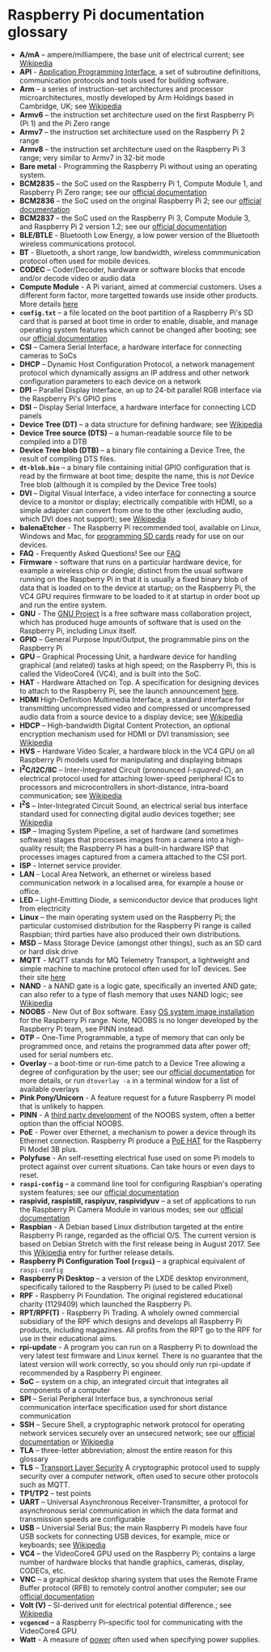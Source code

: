 # Raspberry Pi documentation glossary

- **A/mA** – ampere/milliampere, the base unit of electrical current; see [Wikipedia](https://en.wikipedia.org/wiki/Ampere)
- **API** - [Application Programming Interface](https://en.wikipedia.org/wiki/Application_programming_interface), a set of subroutine definitions, communication protocols and tools used for building software.
- **Arm** – a series of instruction-set architectures and processor microarchitectures, mostly developed by Arm Holdings based in Cambridge, UK; see [Wikipedia](https://en.wikipedia.org/wiki/Arm_architecture)
- **Armv6** – the instruction set architecture used on the first Raspberry Pi (Pi 1) and the Pi Zero range
- **Armv7** – the instruction set architecture used on the Raspberry Pi 2 range
- **Armv8** – the instruction set architecture used on the Raspberry Pi 3 range; very similar to Armv7 in 32-bit mode
- **Bare metal** - Programming the Raspberry Pi without using an operating system. 
- **BCM2835** – the SoC used on the Raspberry Pi 1, Compute Module 1, and Raspberry Pi Zero range; see our [official documentation](https://www.raspberrypi.org/documentation/hardware/raspberrypi/bcm2835/README.md)
- **BCM2836** – the SoC used on the original Raspberry Pi 2; see our [official documentation](https://www.raspberrypi.org/documentation/hardware/raspberrypi/bcm2836/README.md)
- **BCM2837** – the SoC used on the Raspberry Pi 3, Compute Module 3, and Raspberry Pi 2 version 1.2; see our [official documentation](https://www.raspberrypi.org/documentation/hardware/raspberrypi/bcm2837/README.md)
- **BLE/BTLE** - Bluetooth Low Energy, a low power version of the Bluetooth wireless communications protocol.
- **BT** - Bluetooth, a short range, low bandwidth, wireless commmunication protocol often used for mobile devices.
- **CODEC** – Coder/Decoder, hardware or software blocks that encode and/or decode video or audio data
- **Compute Module** - A Pi variant, aimed at commercial customers. Uses a different form factor, more targetted towards use inside other products. More details [here](https://www.raspberrypi.org/documentation/hardware/computemodule/README.md)
- **`config.txt`** – a file located on the boot partition of a Raspberry Pi's SD card that is parsed at boot time in order to enable, disable, and manage operating system features which cannot be changed after booting; see our [official documentation](https://www.raspberrypi.org/documentation/configuration/config-txt/README.md)
- **CSI** – Camera Serial Interface, a hardware interface for connecting cameras to SoCs
- **DHCP** – Dynamic Host Configuration Protocol, a network management protocol which dynamically assigns an IP address and other network configuration parameters to each device on a network
- **DPI** – Parallel Display Interface, an up to 24-bit parallel RGB interface via the Raspberry Pi's GPIO pins
- **DSI** – Display Serial Interface, a hardware interface for connecting LCD panels
- **Device Tree (DT)** – a data structure for defining hardware; see [Wikipedia](https://en.wikipedia.org/wiki/Device_tree)
- **Device Tree source (DTS)** – a human-readable source file to be compiled into a DTB
- **Device Tree blob (DTB)** – a binary file containing a Device Tree, the result of compiling DTS files.
- **`dt-blob.bin`** – a binary file containing initial GPIO configuration that is read by the firmware at boot time; despite the name, this is _not_ Device Tree blob (although it is compiled by the Device Tree tools)
- **DVI** – Digital Visual Interface, a video interface for connecting a source device to a monitor or display; electrically compatible with HDMI, so a simple adapter can convert from one to the other (excluding audio, which DVI does not support); see [Wikipedia](https://en.wikipedia.org/wiki/Digital_Visual_Interface)
- **balenaEtcher** - The Raspberry Pi recommended tool, available on Linux, Windows and Mac, for [programming SD cards](https://www.raspberrypi.org/documentation/installation/installing-images/README.md) ready for use on our devices.
- **FAQ** - Frequently Asked Questions! See our [FAQ](https://www.raspberrypi.org/documentation/faqs/)
- **Firmware** – software that runs on a particular hardware device, for example a wireless chip or dongle; distinct from the usual software running on the Raspberry Pi in that it is usually a fixed binary blob of data that is loaded on to the device at startup; on the Raspberry Pi, the VC4 GPU requires firmware to be loaded to it at startup in order boot up and run the entire system.
- **GNU** - The [GNU Project](https://en.wikipedia.org/wiki/GNU_Project) is a free software mass collaboration project, which has produced huge amounts of software that is used on the Raspberry Pi, including Linux itself.
- **GPIO** – General Purpose Input/Output, the programmable pins on the Raspberry Pi
- **GPU** – Graphical Processing Unit, a hardware device for handling graphical (and related) tasks at high speed; on the Raspberry Pi, this is called the VideoCore4 (VC4), and is built into the SoC.
- **HAT** - Hardware Attached on Top. A specification for designing devices to attach to the Raspberry Pi, see the launch announcement [here](https://www.raspberrypi.org/blog/introducing-raspberry-pi-hats/).
- **HDMI**  High-Definition Multimedia Interface, a standard interface for transmitting uncompressed video and compressed or uncompressed audio data from a source device to a display device; see [Wikipedia](https://en.wikipedia.org/wiki/HDMI)
- **HDCP** – High-bandwidth Digital Content Protection, an optional encryption mechanism used for HDMI or DVI transmission; see [Wikipedia](https://en.wikipedia.org/wiki/High-bandwidth_Digital_Content_Protection)
- **HVS** – Hardware Video Scaler, a hardware block in the VC4 GPU on all Raspberry Pi models used for manipulating and displaying bitmaps
- **I<sup>2</sup>C/I2C/IIC** – Inter-Integrated Circuit (pronounced _I-squared-C_), an electrical protocol used for attaching lower-speed peripheral ICs to processors and microcontrollers in short-distance, intra-board communication; see [Wikipedia](https://en.wikipedia.org/wiki/I%C2%B2C)
- **I<sup>2</sup>S** – Inter-Integrated Circuit Sound, an electrical serial bus interface standard used for connecting digital audio devices together; see [Wikipedia](https://en.wikipedia.org/wiki/I%C2%B2S)
- **ISP** – Imaging System Pipeline, a set of hardware (and sometimes software) stages that processes images from a camera into a high-quality result; the Raspberry Pi has a built-in hardware ISP that processes images captured from a camera attached to the CSI port.
- **ISP** - Internet service provider.
- **LAN** - Local Area Network, an ethernet or wireless based communication network in a localised area, for example a house or office. 
- **LED** – Light-Emitting Diode, a semiconductor device that produces light from electricity
- **Linux** – the main operating system used on the Raspberry Pi; the particular customised distribution for the Raspberry Pi range is called Raspbian; third parties have also produced their own distributions.
- **MSD** – Mass Storage Device (amongst other things), such as an SD card or hard disk drive
- **MQTT** - MQTT stands for MQ Telemetry Transport, a lightweight and simple machine to machine protocol often used for IoT devices. See their site [here](http://mqtt.org/)
- **NAND** - a NAND gate is a logic gate, specifically an inverted AND gate; can also refer to a type of flash memory that uses NAND logic; see [Wikipedia](https://en.wikipedia.org/wiki/NAND_gate)
- **NOOBS** - New Out of Box software. Easy [OS system image installation](https://www.raspberrypi.org/documentation/installation/noobs.md) for the Raspberry Pi range. Note, NOOBS is no longer developed by the Raspberry Pi team, see PINN instead.
- **OTP** – One-Time Programmable, a type of memory that can only be programmed once, and retains the programmed data after power off; used for serial numbers etc.
- **Overlay** – a boot-time or run-time patch to a Device Tree allowing a degree of configuration by the user; see our [official documentation](https://www.raspberrypi.org/documentation/configuration/device-tree.md) for more details, or run `dtoverlay -a` in a terminal window for a list of available overlays
- **Pink Pony/Unicorn** - A feature request for a future Raspberry Pi model that is unlikely to happen.
- **PINN** - A [third party development](https://github.com/procount/pinn) of the NOOBS system, often a better option than the official NOOBS.
- **PoE** - Power over Ethernet, a mechanism to power a device through its Ethernet connection. Raspberry Pi produce a [PoE HAT](https://www.raspberrypi.org/products/poe-hat) for the Raspberry Pi Model 3B plus.
- **Polyfuse** - An self-resetting electrical fuse used on some Pi models to protect against over current situations. Can take hours or even days to reset.
- **`raspi-config`** – a command line tool for configuring Raspbian's operating system features; see our [official documentation](https://www.raspberrypi.org/documentation/configuration/raspi-config.md)
- **raspivid, raspistill, raspiyuv, raspividyuv** – a set of applications to run the Raspberry Pi Camera Module in various modes; see our [official documentation](https://www.raspberrypi.org/documentation/raspbian/applications/camera.md)
- **Raspbian** - A Debian based Linux distribution targeted at the entire Raspberry Pi range, regarded as the official O/S. The current version is based on Debian Stretch with the first release being in August 2017. See this [Wikipedia](https://en.wikipedia.org/wiki/Raspbian) entry for further release details. 
- **Raspberry Pi Configuration Tool (`rcgui`)** – a graphical equivalent of `raspi-config`
- **Raspberry Pi Desktop** – a version of the LXDE desktop environment, specifically tailored to the Raspberry Pi (used to be called Pixel)
- **RPF** - Raspberry Pi Foundation. The original registered educational charity (1129409) which launched the Raspberry Pi.
- **RPT/RPF(T)** - Raspberry Pi Trading. A wholely owned commercial subsidiary of the RPF which designs and develops all Raspberry Pi products, including magazines. All profits from the RPT go to the RPF for use in their educational aims.
- **rpi-update** - A program you can run on a Raspberry Pi to download the very latest test firmware and Linux kernel. There is no guarantee that the latest version will work correctly, so you should only run rpi-update if recommended by a Raspberry Pi engineer.
- **SoC** – system on a chip, an integrated circuit that integrates all components of a computer
- **SPI** – Serial Peripheral Interface bus, a synchronous serial communication interface specification used for short distance communication
- **SSH** – Secure Shell, a cryptographic network protocol for operating network services securely over an unsecured network; see our [official documentation](https://www.raspberrypi.org/documentation/remote-access/ssh/README.md) or [Wikipedia](https://en.wikipedia.org/wiki/Secure_Shell)
- **TLA** – three-letter abbreviation; almost the entire reason for this glossary
- **TLS** – [Transport Layer Security](https://en.wikipedia.org/wiki/Transport_Layer_Security) A cryptographic protocol used to supply security over a computer network, often used to secure other protocols such as MQTT.
- **TP1/TP2** – test points
- **UART** – Universal Asynchronous Receiver-Transmitter, a protocol for asynchronous serial communication in which the data format and transmission speeds are configurable
- **USB** – Universial Serial Bus; the main Raspberry Pi models have four USB sockets for connecting USB devices, for example, mice or keyboards; see [Wikipedia](https://en.wikipedia.org/wiki/USB)
- **VC4** – the VideoCore4 GPU used on the Raspberry Pi; contains a large number of hardware blocks that handle graphics, cameras, display, CODECs, etc.
- **VNC** – a graphical desktop sharing system that uses the Remote Frame Buffer protocol (RFB) to remotely control another computer; see our [official documentation](https://www.raspberrypi.org/documentation/remote-access/vnc/README.md)
- **Volt (V)** – SI-derived unit for electrical potential difference.; see [Wikipedia](https://en.wikipedia.org/wiki/Volt)
- **`vcgencmd`** – a Raspberry Pi–specific tool for communicating with the VideoCore4 GPU
- **Watt** - A measure of [power](https://en.wikipedia.org/wiki/Watt) often used when specifying power supplies. 
